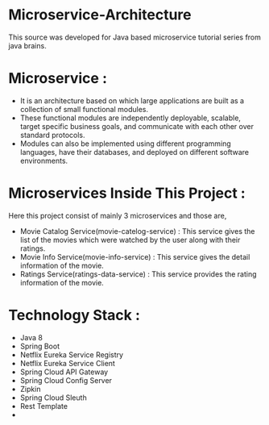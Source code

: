 # Microservice-Architecture

This source was developed for Java based microservice tutorial series from java brains.

# Microservice :

* It is an architecture based on which large applications are built as a collection of small functional modules.
* These functional modules are independently deployable, scalable, target specific business goals, and communicate with each other over standard protocols.
* Modules can also be implemented using different programming languages, have their databases, and deployed on different software environments.

# Microservices Inside This Project :

Here this project consist of mainly 3 microservices and those are,

* Movie Catalog Service(movie-catelog-service) : This service gives the list of the movies which were watched by the user along with their ratings.
* Movie Info Service(movie-info-service) : This service gives the detail information of the movie.
* Ratings Service(ratings-data-service) : This service provides the rating information of the movie.

# Technology Stack :
 
* Java 8
* Spring Boot
* Netflix Eureka Service Registry
* Netflix Eureka Service Client
* Spring Cloud API Gateway
* Spring Cloud Config Server
* Zipkin
* Spring Cloud Sleuth
* Rest Template
* 
